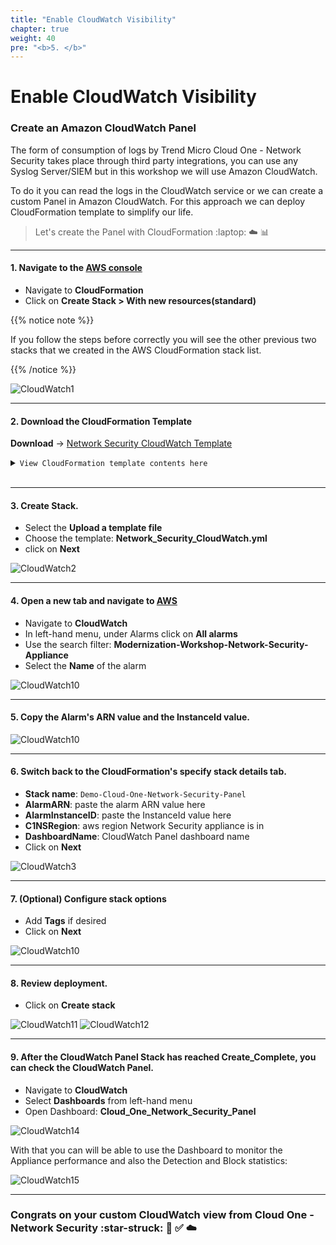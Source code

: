 ```yaml
---
title: "Enable CloudWatch Visibility"
chapter: true
weight: 40
pre: "<b>5. </b>"
---
```


# Enable CloudWatch Visibility

### Create an Amazon CloudWatch Panel

The form of consumption of logs by Trend Micro Cloud One - Network Security takes place through third party integrations, you can use any Syslog Server/SIEM but in this workshop we will use Amazon CloudWatch.

To do it you can read the logs in the CloudWatch service or we can create a custom Panel in Amazon CloudWatch. For this approach we can deploy CloudFormation template to simplify our life.

> Let's create the Panel with CloudFormation :laptop: :cloud: :bar_chart:

---

#### 1. Navigate to the [AWS console](https://aws.amazon.com/) 
- Navigate to **CloudFormation**
- Click on **Create Stack > With new resources(standard)**

{{% notice note %}}
<p style='text-align: left;'>
If you follow the steps before correctly you will see the other previous two stacks that we created in the AWS CloudFormation stack list.
</p>
{{% /notice %}}

![CloudWatch1](/images/CF1.png)

---

#### 2. Download the CloudFormation Template

**Download** -> [Network Security CloudWatch Template](/cft/Network_Security_CloudWatch.yml)

<details><summary markdown="span"><code>View CloudFormation template contents here</code></summary>

```
AWSTemplateFormatVersion: "2010-09-09"
Description: Creates Cloudwatch Dashboard for Cloud One Network Security
Parameters:
  DashboardName:
    Description: Insert the Name for the CloudWatch Panel
    Type: String
    Default: Cloud_One_Network_Security_Panel
  AlarmInstanceID:
    Description: Insert the Instance ID of Network Security Instance
    Type: String
  AlarmARN:
    Description: Insert the ARN for the Network Security Instance Alarm
    Type: String
  C1NSRegion:
    Description: Insert the Region where the Network Security Instance sits
    Type: String
    Default: us-east-1
Resources:
  BasicDashboard:
    Type: AWS::CloudWatch::Dashboard
    Properties:
      DashboardName: !Ref DashboardName
      DashboardBody:
        Fn::Sub: '{
              "widgets": [
                 {
                     "type": "alarm",
                     "x":0,
                     "y":0,
                     "width": 12,
                     "height": 3,
                     "properties": {
                         "alarms": [
                           "${AlarmARN}"
                           ],
                         "region": [
                           "${C1NSRegion}"
                           ],
                         "period": 60,
                         "title": "Cloud One Network Security - Status"
                     }
                  },
                  {
                     "type": "metric",
                     "x":0,
                     "y":4,
                     "width": 24,
                     "height": 6,
                     "properties": {
                         "region":"${C1NSRegion}",
                         "metrics": [
                            [ "AWS/EC2", "CPUUtilization", "InstanceId", "${AlarmInstanceID}" ],
                            [ ".", "NetworkIn", ".", "." ],
                            [ ".", "NetworkOut", ".", "." ],
                            [ ".", "NetworkPacketsIn", ".", "." ],
                            [ ".", "NetworkPacketsOut", ".", "." ],
                            [ ".", "StatusCheckFailed_System", ".", "." ],
                            [ ".", "StatusCheckFailed_Instance", ".", "." ]
                         ],
                         "view": "singleValue",
                         "period": 60,
                         "title": "Cloud One Network Security - Statistics",
                         "stat": "Average"
                     }
                  },
                  {
                     "type": "metric",
                     "x":0,
                     "y":11,
                     "width": 14,
                     "height": 6,
                     "properties": {
                         "region":"${C1NSRegion}",
                         "metrics": [
                            [ "AWS/EC2", "NetworkIn", "InstanceId", "${AlarmInstanceID}" ],
                            [ ".", "NetworkOut", ".", "." ]
                         ],
                         "view": "timeSeries",
                         "period": 60,
                         "title": "Data Transfered Bytes",
                         "stat": "Average"
                     }
                  },
                  {
                     "type": "metric",
                     "x":16,
                     "y":11,
                     "width": 8,
                     "height": 6,
                     "properties": {
                         "region":"${C1NSRegion}",
                         "metrics": [
                            [ "AWS/EC2", "NetworkIn", "InstanceId", "${AlarmInstanceID}" ],
                            [ ".", "NetworkOut", ".", "." ]
                         ],
                         "view": "singleValue",
                         "period": 60,
                         "title": "Bytes Consumed",
                         "stat": "Sum",
                         "setPeriodToTimeRange": true
                     }
                  },
                  {
                     "type": "metric",
                     "x":0,
                     "y":18,
                     "width": 14,
                     "height": 6,
                     "properties": {
                         "region":"${C1NSRegion}",
                         "metrics": [
                            [ "AWS/EC2", "NetworkPacketsIn", "InstanceId", "${AlarmInstanceID}" ],
                            [ ".", "NetworkPacketsOut", ".", "." ]
                         ],
                         "view": "timeSeries",
                         "period": 60,
                         "title": "Packets Transfered",
                         "stat": "Average"
                     }
                  },
                  {
                     "type": "metric",
                     "x":16,
                     "y":18,
                     "width": 8,
                     "height": 6,
                     "properties": {
                         "region":"${C1NSRegion}",
                         "metrics": [
                            [ "AWS/EC2", "NetworkPacketsIn", "InstanceId", "${AlarmInstanceID}" ],
                            [ ".", "NetworkPacketsOut", ".", "." ]
                         ],
                         "view": "singleValue",
                         "period": 60,
                         "title": "Packets Transfered",
                         "stat": "Sum",
                         "setPeriodToTimeRange": true
                     }
                  },
                  {
                     "type": "log",
                     "x":0,
                     "y":24,
                     "width": 24,
                     "height": 6,
                     "properties": {
                         "region":"${C1NSRegion}",
                         "view": "bar",
                         "period": 60,
                         "title": "Cloud One Network Security - BLOCK Action",
                         "stat": "Sum",
                         "query": "SOURCE \u0027network_security_logs\u0027 | fields @timestamp, @message \n| sort @timestamp desc \n| limit 20 \n| filter @message like \"Block\" \n| filter @message not like \"IP Reputation\" \n| stats count() by bin(30s) "
                     }
                  },
                  {
                     "type": "log",
                     "x":0,
                     "y":31,
                     "width": 24,
                     "height": 6,
                     "properties": {
                         "region":"${C1NSRegion}",
                         "view": "table",
                         "period": 60,
                         "title": "Cloud One Network Security - BLOCK Action",
                         "stat": "Sum",
                         "query": "SOURCE \u0027network_security_logs\u0027 | fields @timestamp, @message \n| sort @timestamp desc \n| limit 20 \n| filter @message like \"Block\" \n| filter @message not like \"IP Reputation\" "
                     }
                  },
                  {
                     "type": "log",
                     "x":0,
                     "y":38,
                     "width": 24,
                     "height": 6,
                     "properties": {
                         "region":"${C1NSRegion}",
                         "view": "bar",
                         "period": 60,
                         "title": "Cloud One Network Security - PERMIT Action",
                         "stat": "Sum",
                         "query": "SOURCE \u0027network_security_logs\u0027 | fields @timestamp, @message \n| sort @timestamp desc \n| limit 20 \n| filter @message like \"Permit\" \n| filter @message not like \"IP Reputation\" \n| stats count() by bin(30s) "
                     }
                  },
                  {
                     "type": "log",
                     "x":0,
                     "y":45,
                     "width": 24,
                     "height": 6,
                     "properties": {
                         "region":"${C1NSRegion}",
                         "view": "table",
                         "period": 60,
                         "title": "Cloud One Network Security - PERMIT Action",
                         "stat": "Sum",
                         "query": "SOURCE \u0027network_security_logs\u0027 | fields @timestamp, @message \n| sort @timestamp desc \n| limit 20 \n| filter @message like \"Permit\" \n| filter @message not like \"IP Reputation\" "
                     }
                  },
                  {
                     "type": "log",
                     "x":0,
                     "y":52,
                     "width": 24,
                     "height": 6,
                     "properties": {
                         "region":"${C1NSRegion}",
                         "view": "bar",
                         "period": 60,
                         "title": "Cloud One Network Security - Geo BLOCK",
                         "stat": "Sum",
                         "query": "SOURCE \u0027network_security_logs\u0027 | fields @timestamp, @message \n| sort @timestamp desc \n| limit 20 \n| filter @message like \"Block\" \n| filter @message like \"IP Reputation\" \n| stats count() by bin(30s) "
                     }
                  },
                  {
                     "type": "log",
                     "x":0,
                     "y":59,
                     "width": 24,
                     "height": 6,
                     "properties": {
                         "region":"${C1NSRegion}",
                         "view": "table",
                         "period": 60,
                         "title": "Cloud One Network Security - Geo BLOCK",
                         "stat": "Sum",
                         "query": "SOURCE \u0027network_security_logs\u0027 | fields @timestamp, @message \n| sort @timestamp desc \n| limit 20 \n| filter @message like \"Block\" \n| filter @message like \"IP Reputation\" "
                     }
                  }
              ]
          }'
```

</details>
<br/>

---

#### 3. Create Stack.
- Select the **Upload a template file**
- Choose the template: **Network_Security_CloudWatch.yml**
- click on **Next**

![CloudWatch2](/images/Create_Stack.png)

---

#### 4. Open a new tab and navigate to [AWS](https://aws.amazon.com/)
- Navigate to **CloudWatch**
- In left-hand menu, under Alarms click on **All alarms**
- Use the search filter: **Modernization-Workshop-Network-Security-Appliance**
- Select the **Name** of the alarm

![CloudWatch10](/images/panel_details.png)

---

#### 5. Copy the Alarm's **ARN** value and the **InstanceId** value.

![CloudWatch10](/images/panel_values.png)

---

#### 6. Switch back to the CloudFormation's specify stack details tab.
- **Stack name**: <code>Demo-Cloud-One-Network-Security-Panel</code>
- **AlarmARN**: paste the alarm ARN value here
- **AlarmInstanceID**: paste the InstanceId value here
- **C1NSRegion**: aws region Network Security appliance is in
- **DashboardName**: CloudWatch Panel dashboard name
- Click on **Next**

![CloudWatch3](/images/Stack_Details.png)

---

#### 7. (Optional) Configure stack options
- Add **Tags** if desired 
- Click on **Next**

![CloudWatch10](/images/panel_tags.png)

---

#### 8. Review deployment.
- Click on **Create stack**

![CloudWatch11](/images/panel_review.png)
![CloudWatch12](/images/panel_review2.png)

---

#### 9. After the CloudWatch Panel Stack has reached Create_Complete, you can check the CloudWatch Panel.

- Navigate to **CloudWatch**
- Select **Dashboards** from left-hand menu
- Open Dashboard: **Cloud_One_Network_Security_Panel**

![CloudWatch14](/images/CW_Dash.png) 

With that you can will be able to use the Dashboard to monitor the Appliance performance and also the Detection and Block statistics:

![CloudWatch15](/images/cloudwatchpanel.png) 



--------

### Congrats on your custom CloudWatch view from Cloud One - Network Security :star-struck: :robot: :white_check_mark: :cloud:

